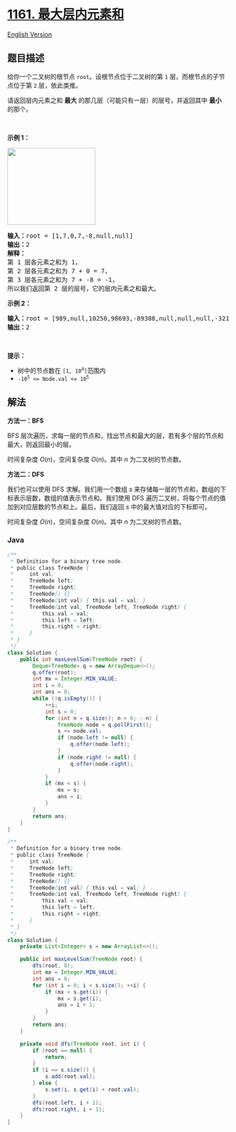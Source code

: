 # [1161. 最大层内元素和](https://leetcode.cn/problems/maximum-level-sum-of-a-binary-tree)

[English Version](/solution/1100-1199/1161.Maximum%20Level%20Sum%20of%20a%20Binary%20Tree/README_EN.md)

## 题目描述

<p>给你一个二叉树的根节点&nbsp;<code>root</code>。设根节点位于二叉树的第 <code>1</code> 层，而根节点的子节点位于第 <code>2</code> 层，依此类推。</p>

<p>请返回层内元素之和 <strong>最大</strong> 的那几层（可能只有一层）的层号，并返回其中&nbsp;<strong>最小</strong> 的那个。</p>

<p>&nbsp;</p>

<p><strong>示例 1：</strong></p>

<p><strong><img alt="" src="https://fastly.jsdelivr.net/gh/doocs/leetcode@main/solution/1100-1199/1161.Maximum%20Level%20Sum%20of%20a%20Binary%20Tree/images/capture.jpeg" style="height: 175px; width: 200px;" /></strong></p>

<pre>
<strong>输入：</strong>root = [1,7,0,7,-8,null,null]
<strong>输出：</strong>2
<strong>解释：</strong>
第 1 层各元素之和为 1，
第 2 层各元素之和为 7 + 0 = 7，
第 3 层各元素之和为 7 + -8 = -1，
所以我们返回第 2 层的层号，它的层内元素之和最大。
</pre>

<p><strong>示例 2：</strong></p>

<pre>
<strong>输入：</strong>root = [989,null,10250,98693,-89388,null,null,null,-32127]
<strong>输出：</strong>2
</pre>

<p>&nbsp;</p>

<p><strong>提示：</strong></p>

<ul>
	<li>树中的节点数在<meta charset="UTF-8" />&nbsp;<code>[1, 10<sup>4</sup>]</code>范围内<meta charset="UTF-8" /></li>
	<li><code>-10<sup>5</sup>&nbsp;&lt;= Node.val &lt;= 10<sup>5</sup></code></li>
</ul>

## 解法

**方法一：BFS**

BFS 层次遍历，求每一层的节点和，找出节点和最大的层，若有多个层的节点和最大，则返回最小的层。

时间复杂度 $O(n)$，空间复杂度 $O(n)$。其中 $n$ 为二叉树的节点数。

**方法二：DFS**

我们也可以使用 DFS 求解。我们用一个数组 $s$ 来存储每一层的节点和，数组的下标表示层数，数组的值表示节点和。我们使用 DFS 遍历二叉树，将每个节点的值加到对应层数的节点和上。最后，我们返回 $s$ 中的最大值对应的下标即可。

时间复杂度 $O(n)$，空间复杂度 $O(n)$。其中 $n$ 为二叉树的节点数。

### **Java**

```java
/**
 * Definition for a binary tree node.
 * public class TreeNode {
 *     int val;
 *     TreeNode left;
 *     TreeNode right;
 *     TreeNode() {}
 *     TreeNode(int val) { this.val = val; }
 *     TreeNode(int val, TreeNode left, TreeNode right) {
 *         this.val = val;
 *         this.left = left;
 *         this.right = right;
 *     }
 * }
 */
class Solution {
    public int maxLevelSum(TreeNode root) {
        Deque<TreeNode> q = new ArrayDeque<>();
        q.offer(root);
        int mx = Integer.MIN_VALUE;
        int i = 0;
        int ans = 0;
        while (!q.isEmpty()) {
            ++i;
            int s = 0;
            for (int n = q.size(); n > 0; --n) {
                TreeNode node = q.pollFirst();
                s += node.val;
                if (node.left != null) {
                    q.offer(node.left);
                }
                if (node.right != null) {
                    q.offer(node.right);
                }
            }
            if (mx < s) {
                mx = s;
                ans = i;
            }
        }
        return ans;
    }
}
```

```java
/**
 * Definition for a binary tree node.
 * public class TreeNode {
 *     int val;
 *     TreeNode left;
 *     TreeNode right;
 *     TreeNode() {}
 *     TreeNode(int val) { this.val = val; }
 *     TreeNode(int val, TreeNode left, TreeNode right) {
 *         this.val = val;
 *         this.left = left;
 *         this.right = right;
 *     }
 * }
 */
class Solution {
    private List<Integer> s = new ArrayList<>();

    public int maxLevelSum(TreeNode root) {
        dfs(root, 0);
        int mx = Integer.MIN_VALUE;
        int ans = 0;
        for (int i = 0; i < s.size(); ++i) {
            if (mx < s.get(i)) {
                mx = s.get(i);
                ans = i + 1;
            }
        }
        return ans;
    }

    private void dfs(TreeNode root, int i) {
        if (root == null) {
            return;
        }
        if (i == s.size()) {
            s.add(root.val);
        } else {
            s.set(i, s.get(i) + root.val);
        }
        dfs(root.left, i + 1);
        dfs(root.right, i + 1);
    }
}
```
